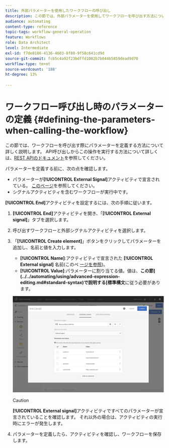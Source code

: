 ```yaml
---
title: 外部パラメーターを使用したワークフローの呼び出し
description: この節では、外部パラメーターを使用してワークフローを呼び出す方法について詳しく説明します。
audience: automating
content-type: reference
topic-tags: workflow-general-operation
feature: Workflows
role: Data Architect
level: Intermediate
exl-id: f7de0186-4136-4603-8f80-9f58c641cd9d
source-git-commit: fcb5c4a92f23bdffd1082b7b044b5859dead9d70
workflow-type: tm+mt
source-wordcount: '188'
ht-degree: 13%

---
```


# ワークフロー呼び出し時のパラメーターの定義 {#defining-the-parameters-when-calling-the-workflow}

この節では、ワークフローを呼び出す際にパラメーターを定義する方法について詳しく説明します。 API呼び出しからこの操作を実行する方法について詳しくは、[REST APIのドキュメント](../../api/using/triggering-a-signal-activity.md)を参照してください。

パラメーターを定義する前に、次の点を確認します。

* パラメーターが&#x200B;**[!UICONTROL External Signal]**&#x200B;アクティビティで宣言されている。 [このページ](../../automating/using/declaring-parameters-external-signal.md)を参照してください。
* シグナルアクティビティを含むワークフローが実行中です。

**[!UICONTROL End]**&#x200B;アクティビティを設定するには、次の手順に従います。

1. **[!UICONTROL End]**&#x200B;アクティビティを開き、「**[!UICONTROL External signal]**」タブを選択します。
1. 呼び出すワークフローと外部シグナルアクティビティを選択します。
1. 「**[!UICONTROL Create element]**」ボタンをクリックしてパラメーターを追加し、名前と値を入力します。

   * **[!UICONTROL Name]**:アクティビティで宣言された **[!UICONTROL External signal]** 名前(このペ [ージを参照](../../automating/using/declaring-parameters-external-signal.md))。
   * **[!UICONTROL Value]**:パラメーターに割り当てる値。値は、**この節](../../automating/using/advanced-expression-editing.md#standard-syntax)で説明する[標準構文**&#x200B;に従う必要があります。

   ![](assets/extsignal_definingparameters_2.png)

   >[!CAUTION]
   >
   >**[!UICONTROL External signal]**&#x200B;アクティビティですべてのパラメーターが宣言されていることを確認します。 それ以外の場合は、アクティビティの実行時にエラーが発生します。

1. パラメーターを定義したら、アクティビティを確認し、ワークフローを保存します。
